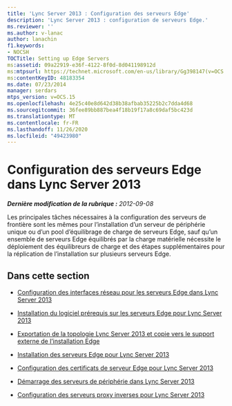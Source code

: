 ```yaml
---
title: 'Lync Server 2013 : Configuration des serveurs Edge'
description: 'Lync Server 2013 : configuration de serveurs Edge.'
ms.reviewer: ''
ms.author: v-lanac
author: lanachin
f1.keywords:
- NOCSH
TOCTitle: Setting up Edge Servers
ms:assetid: 09a22919-e36f-4122-8f0d-8d041198912d
ms:mtpsurl: https://technet.microsoft.com/en-us/library/Gg398147(v=OCS.15)
ms:contentKeyID: 48183354
ms.date: 07/23/2014
manager: serdars
mtps_version: v=OCS.15
ms.openlocfilehash: 4e25c40e8d642d38b38afbab35225b2c7dda4d68
ms.sourcegitcommit: 36fee89bb887bea4f18b19f17a8c69daf5bc423d
ms.translationtype: MT
ms.contentlocale: fr-FR
ms.lasthandoff: 11/26/2020
ms.locfileid: "49423980"
---
```

# <a name="setting-up-edge-servers-in-lync-server-2013"></a>Configuration des serveurs Edge dans Lync Server 2013

<div data-xmlns="http://www.w3.org/1999/xhtml">

<div class="topic" data-xmlns="http://www.w3.org/1999/xhtml" data-msxsl="urn:schemas-microsoft-com:xslt" data-cs="https://msdn.microsoft.com/">

<div data-asp="https://msdn2.microsoft.com/asp">



</div>

<div id="mainSection">

<div id="mainBody">

<span> </span>

_**Dernière modification de la rubrique :** 2012-09-08_

Les principales tâches nécessaires à la configuration des serveurs de frontière sont les mêmes pour l’installation d’un serveur de périphérie unique ou d’un pool d’équilibrage de charge de serveurs Edge, sauf qu’un ensemble de serveurs Edge équilibrés par la charge matérielle nécessite le déploiement des équilibreurs de charge et des étapes supplémentaires pour la réplication de l’installation sur plusieurs serveurs Edge.

<div>

## <a name="in-this-section"></a>Dans cette section

  - [Configuration des interfaces réseau pour les serveurs Edge dans Lync Server 2013](lync-server-2013-set-up-network-interfaces-for-edge-servers.md)

  - [Installation du logiciel prérequis sur les serveurs Edge pour Lync Server 2013](lync-server-2013-install-prerequisite-software-on-edge-servers.md)

  - [Exportation de la topologie Lync Server 2013 et copie vers le support externe de l’installation Edge](lync-server-2013-export-your-topology-and-copy-it-to-external-media-for-edge-installation.md)

  - [Installation des serveurs Edge pour Lync Server 2013](lync-server-2013-install-edge-servers.md)

  - [Configuration des certificats de serveur Edge pour Lync Server 2013](lync-server-2013-set-up-edge-certificates.md)

  - [Démarrage des serveurs de périphérie dans Lync Server 2013](lync-server-2013-start-edge-servers.md)

  - [Configuration des serveurs proxy inverses pour Lync Server 2013](lync-server-2013-setting-up-reverse-proxy-servers.md)

</div>

</div>

<span> </span>

</div>

</div>

</div>

